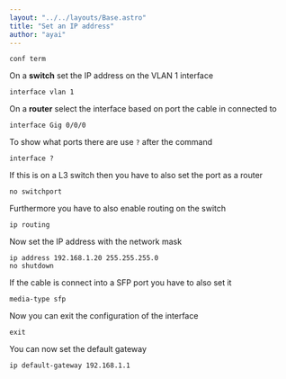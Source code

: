 ```yaml
---
layout: "../../layouts/Base.astro"
title: "Set an IP address"
author: "ayai"
---
```


```
conf term
```

On a **switch** set the IP address on the VLAN 1 interface

```
interface vlan 1
```

On a **router** select the interface based on port the cable in connected to

```
interface Gig 0/0/0
```

To show what ports there are use `?` after the command

```
interface ?
```

If this is on a L3 switch then you have to also set the port as a router

```
no switchport
```

Furthermore you have to also enable routing on the switch

```
ip routing
```

Now set the IP address with the network mask

```
ip address 192.168.1.20 255.255.255.0
no shutdown
```

If the cable is connect into a SFP port you have to also set it

```
media-type sfp
```

Now you can exit the configuration of the interface

```
exit
```

You can now set the default gateway

```
ip default-gateway 192.168.1.1
```
